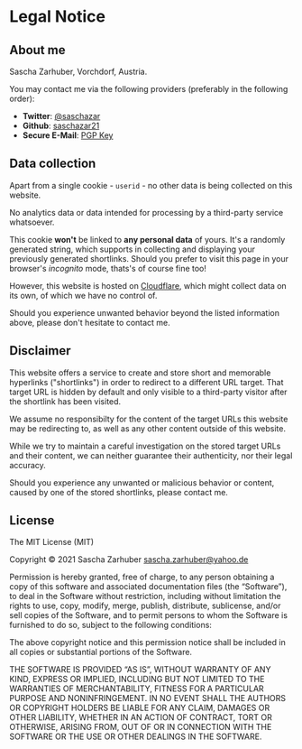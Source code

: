 # Legal Notice

## About me

Sascha Zarhuber, Vorchdorf, Austria.

You may contact me via the following providers (preferably in the following order):

- **Twitter**: [@saschazar](https://twitter.com/saschazar)
- **Github**: [saschazar21](https://github.com/saschazar21)
- **Secure E-Mail**: [PGP Key](https://keyserver.ubuntu.com/pks/lookup?search=saschazar21@yahoo.de&op=get)

## Data collection

Apart from a single cookie - `userid` - no other data is being collected on this website.

No analytics data or data intended for processing by a third-party service whatsoever.

This cookie **won't** be linked to **any personal data** of yours. It's a randomly generated string, which supports in collecting and displaying your previously generated shortlinks. Should you prefer to visit this page in your browser's _incognito_ mode, thats's of course fine too!

However, this website is hosted on [Cloudflare](https://cloudflare.com), which might collect data on its own, of which we have no control of.

Should you experience unwanted behavior beyond the listed information above, please don't hesitate to contact me.

## Disclaimer

This website offers a service to create and store short and memorable hyperlinks ("shortlinks") in order to redirect to a different URL target. That target URL is hidden by default and only visible to a third-party visitor after the shortlink has been visited.

We assume no responsibilty for the content of the target URLs this website may be redirecting to, as well as any other content outside of this website.

While we try to maintain a careful investigation on the stored target URLs and their content, we can neither guarantee their authenticity, nor their legal accuracy.

Should you experience any unwanted or malicious behavior or content, caused by one of the stored shortlinks, please contact me.

## License

The MIT License (MIT)

Copyright © 2021 Sascha Zarhuber <sascha.zarhuber@yahoo.de>

Permission is hereby granted, free of charge, to any person obtaining a copy
of this software and associated documentation files (the “Software”), to deal
in the Software without restriction, including without limitation the rights
to use, copy, modify, merge, publish, distribute, sublicense, and/or sell
copies of the Software, and to permit persons to whom the Software is
furnished to do so, subject to the following conditions:

The above copyright notice and this permission notice shall be included in
all copies or substantial portions of the Software.

THE SOFTWARE IS PROVIDED “AS IS”, WITHOUT WARRANTY OF ANY KIND, EXPRESS OR
IMPLIED, INCLUDING BUT NOT LIMITED TO THE WARRANTIES OF MERCHANTABILITY,
FITNESS FOR A PARTICULAR PURPOSE AND NONINFRINGEMENT. IN NO EVENT SHALL THE
AUTHORS OR COPYRIGHT HOLDERS BE LIABLE FOR ANY CLAIM, DAMAGES OR OTHER
LIABILITY, WHETHER IN AN ACTION OF CONTRACT, TORT OR OTHERWISE, ARISING FROM,
OUT OF OR IN CONNECTION WITH THE SOFTWARE OR THE USE OR OTHER DEALINGS IN
THE SOFTWARE.
